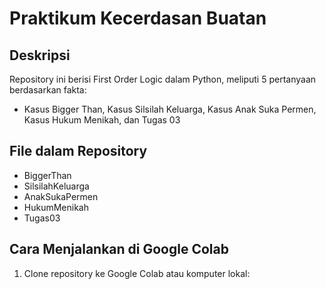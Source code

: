 # Praktikum Kecerdasan Buatan
 
 ## Deskripsi
 Repository ini berisi First Order Logic dalam Python, meliputi 5 pertanyaan berdasarkan fakta:
 - Kasus Bigger Than, Kasus Silsilah Keluarga, Kasus Anak Suka Permen, Kasus Hukum Menikah, dan Tugas 03

 ## File dalam Repository
 - BiggerThan
 - SilsilahKeluarga
 - AnakSukaPermen
 - HukumMenikah
 - Tugas03
 
 ## Cara Menjalankan di Google Colab
 1. Clone repository ke Google Colab atau komputer lokal:
